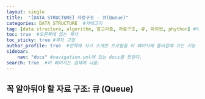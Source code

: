 ```yaml
---
layout: single
title:  "[DATA STRUCTURE] 자료구조 - 큐(Queue)"
categories: DATA_STRUCTURE  #카테고리
tag: [data structure, algorithm, 알고리즘, 자료구조, 큐, 파이썬, phython] #태그
toc: true  #오른쪽에 있는 목차
toc_sticky: true #목차 고정
author_profile: true  #왼쪽에 자기 소개란 프로필을 이 페이지에 들어갈때 끄는 기능
sidebar:
    nav: "docs" #navigation.yml에 있는 docs를 뜻한다.
search: true  #이 페이지는 검색에 나옴.
---
```



## 꼭 알아둬야 할 자료 구조: 큐 (Queue)
